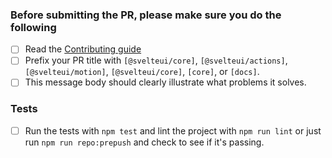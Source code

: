 <!--
Thank you for sending the PR! We appreciate you spending the time to work on these changes.

Help us understand your motivation by explaining why you decided to make this change.

Before submitting a PR, please read https://github.com/svelteuidev/svelteui/blob/main/CONTRIBUTING.md

1. Give the PR a descriptive title
2. Ensure there is a related issue and it is referenced in the PR text
3. Ensure there are tests that cover the changes
4. Ensure that `npm run repo:prepush` passes.

Happy contributing!

-->

### Before submitting the PR, please make sure you do the following

- [ ] Read the [Contributing guide](https://github.com/svelteuidev/svelteui/blob/main/CONTRIBUTING.md)
- [ ] Prefix your PR title with `[@svelteui/core]`, `[@svelteui/actions]`, `[@svelteui/motion]`, `[@svelteui/core]`, `[core]`, or `[docs]`.
- [ ] This message body should clearly illustrate what problems it solves.

### Tests

- [ ] Run the tests with `npm test` and lint the project with `npm run lint` or just run `npm run repo:prepush` and check to see if it's passing.
